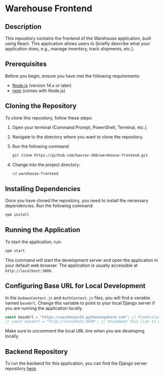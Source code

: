 # Warehouse Frontend

## Description
This repository contains the frontend of the Warehouse application, built using React. This application allows users to [briefly describe what your application does, e.g., manage inventory, track shipments, etc.].

## Prerequisites
Before you begin, ensure you have met the following requirements:
- [Node.js](https://nodejs.org/en/) (version 14.x or later)
- [npm](https://www.npmjs.com/) (comes with Node.js)

## Cloning the Repository

To clone this repository, follow these steps:

1. Open your terminal (Command Prompt, PowerShell, Terminal, etc.).
2. Navigate to the directory where you want to clone the repository.
3. Run the following command:

   ```bash
   git clone https://github.com/Gaurav-160/warehouse-frontend.git
   ```

4. Change into the project directory:

   ```bash
   cd warehouse-frontend
   ```

## Installing Dependencies

Once you have cloned the repository, you need to install the necessary dependencies. Run the following command:

```bash
npm install
```

## Running the Application

To start the application, run:

```bash
npm start
```

This command will start the development server and open the application in your default web browser. The application is usually accessible at `http://localhost:3000`.

## Configuring Base URL for Local Development

In the `GodownContext.js` and `AuthContext.js` files, you will find a variable named `baseUrl`. Change this variable to point to your local Django server if you are running the application locally.

```javascript
const baseUrl = "https://warehouse24.pythonanywhere.com"; // Production URL
// const baseUrl = "http://localhost:8000"; // Uncomment this line to use local Django server
```

Make sure to uncomment the local URL line when you are developing locally.

## Backend Repository
To run the backend for this application, you can find the Django server repository [here](https://github.com/Gaurav-160/warehouse-backend).
